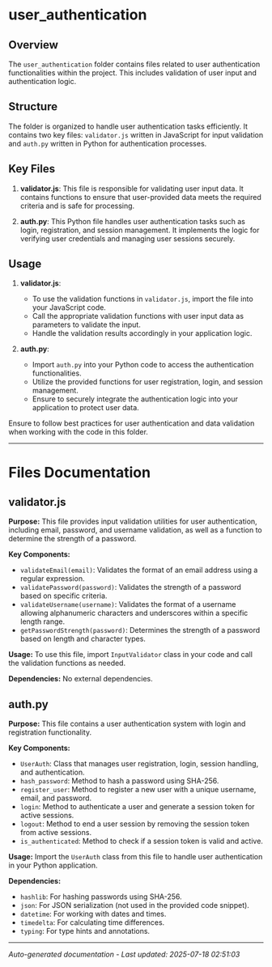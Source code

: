 # user_authentication

## Overview
The `user_authentication` folder contains files related to user authentication functionalities within the project. This includes validation of user input and authentication logic.

## Structure
The folder is organized to handle user authentication tasks efficiently. It contains two key files: `validator.js` written in JavaScript for input validation and `auth.py` written in Python for authentication processes.

## Key Files
1. **validator.js**: This file is responsible for validating user input data. It contains functions to ensure that user-provided data meets the required criteria and is safe for processing.
   
2. **auth.py**: This Python file handles user authentication tasks such as login, registration, and session management. It implements the logic for verifying user credentials and managing user sessions securely.

## Usage
1. **validator.js**:
   - To use the validation functions in `validator.js`, import the file into your JavaScript code.
   - Call the appropriate validation functions with user input data as parameters to validate the input.
   - Handle the validation results accordingly in your application logic.

2. **auth.py**:
   - Import `auth.py` into your Python code to access the authentication functionalities.
   - Utilize the provided functions for user registration, login, and session management.
   - Ensure to securely integrate the authentication logic into your application to protect user data.

Ensure to follow best practices for user authentication and data validation when working with the code in this folder.

---

# Files Documentation

## validator.js

**Purpose:** This file provides input validation utilities for user authentication, including email, password, and username validation, as well as a function to determine the strength of a password.

**Key Components:**
- `validateEmail(email)`: Validates the format of an email address using a regular expression.
- `validatePassword(password)`: Validates the strength of a password based on specific criteria.
- `validateUsername(username)`: Validates the format of a username allowing alphanumeric characters and underscores within a specific length range.
- `getPasswordStrength(password)`: Determines the strength of a password based on length and character types.

**Usage:** To use this file, import `InputValidator` class in your code and call the validation functions as needed.

**Dependencies:** No external dependencies.

## auth.py

**Purpose:** This file contains a user authentication system with login and registration functionality.

**Key Components:**
- `UserAuth`: Class that manages user registration, login, session handling, and authentication.
- `hash_password`: Method to hash a password using SHA-256.
- `register_user`: Method to register a new user with a unique username, email, and password.
- `login`: Method to authenticate a user and generate a session token for active sessions.
- `logout`: Method to end a user session by removing the session token from active sessions.
- `is_authenticated`: Method to check if a session token is valid and active.

**Usage:** Import the `UserAuth` class from this file to handle user authentication in your Python application.

**Dependencies:**
- `hashlib`: For hashing passwords using SHA-256.
- `json`: For JSON serialization (not used in the provided code snippet).
- `datetime`: For working with dates and times.
- `timedelta`: For calculating time differences.
- `typing`: For type hints and annotations.

---
*Auto-generated documentation - Last updated: 2025-07-18 02:51:03*
